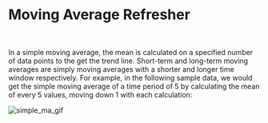 
<H1>Moving Average Refresher</H1><br>

In a simple moving average, the mean is calculated on a specified number of data points to the get the trend line.  Short-term and long-term moving averages are simply moving averages with a shorter and longer time window respectively.  For example, in the following sample data, we would get the simple moving average of a time period of 5 by calculating the mean of every 5 values, moving down 1 with each calculation:

![simple_ma_gif](Images/simple_ma_gif.gif)

